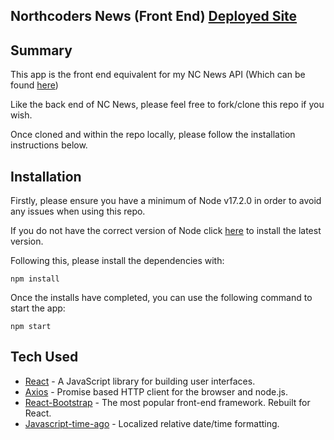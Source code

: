 ## Northcoders News (Front End)  [Deployed Site](https://nc-news-jcouz.netlify.app/)

## Summary

This app is the front end equivalent for my NC News API (Which can be found [here](https://jcouz-nc-news.herokuapp.com/api))

Like the back end of NC News, please feel free to fork/clone this repo if you wish. 

Once cloned and within the repo locally, please follow the installation instructions below.

## Installation

Firstly, please ensure you have a minimum of Node v17.2.0 in order to avoid any issues when using this repo.

If you do not have the correct version of Node click [here](https://nodejs.org/en/download/) to install the latest version.

Following this, please install the dependencies with:

```
npm install
```
Once the installs have completed, you can use the following command to start the app:

```
npm start
```
## Tech Used

- [React](https://reactjs.org/) - A JavaScript library for building user interfaces.
- [Axios](https://axios-http.com/) - Promise based HTTP client for the browser and node.js.
- [React-Bootstrap](https://react-bootstrap.github.io/) - The most popular front-end framework. Rebuilt for React.
- [Javascript-time-ago](https://www.npmjs.com/package/javascript-time-ago) - Localized relative date/time formatting.
